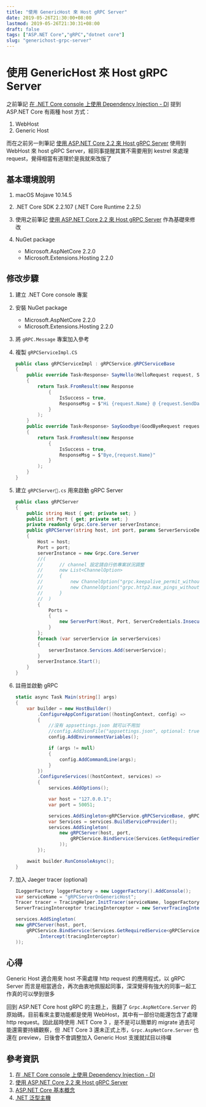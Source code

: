 ```yaml
---
title: "使用 GenericHost 來 Host gRPC Server"
date: 2019-05-26T21:30:00+08:00
lastmod: 2019-05-26T21:30:31+08:00
draft: false
tags: ["ASP.NET Core","gRPC","dotnet core"]
slug: "generichost-grpc-server"
---
```

# 使用 GenericHost 來 Host gRPC Server

之前筆記 [在 .NET Core console 上使用 Dependency Injection - DI](https://blog.yowko.com/dotnet-core-console-di/) 提到 ASP.NET Core 有兩種 host 方式：

1. WebHost
2. Generic Host

而在之前另一則筆記 [使用 ASP.NET Core 2.2 來 Host gRPC Server](https://blog.yowko.com/aspdotnet-core-2-host-grpc-server/) 使用到 WebHost 來 host gRPC Server，經同事提醒其實不需要用到 kestrel 來處理 request，覺得相當有道理於是我就來改版了

## 基本環境說明

1. macOS Mojave 10.14.5
2. .NET Core SDK 2.2.107 (.NET Core Runtime 2.2.5)
3. 使用之前筆記 [使用 ASP.NET Core 2.2 來 Host gRPC Server](https://blog.yowko.com/aspdotnet-core-2-host-grpc-server/) 作為基礎來修改
4. NuGet package

    - Microsoft.AspNetCore 2.2.0
    - Microsoft.Extensions.Hosting 2.2.0

## 修改步驟

1. 建立 .NET Core console 專案
2. 安裝 NuGet package
  
    - Microsoft.AspNetCore 2.2.0
    - Microsoft.Extensions.Hosting 2.2.0

3. 將 `gRPC.Message` 專案加入參考
4. 複製 `gRPCServiceImpl.CS`

    ```cs
    public class gRPCServiceImpl : gRPCService.gRPCServiceBase
    {
        public override Task<Response> SayHello(HelloRequest request, ServerCallContext context)
        {
            return Task.FromResult(new Response
                {
                    IsSuccess = true,
                    ResponseMsg = $"Hi {request.Name} @ {request.SendDate.ToDateTime()} !!!"
                }
            );
        }
        public override Task<Response> SayGoodbye(GoodByeRequest request, ServerCallContext context)
        {
            return Task.FromResult(new Response
                {
                    IsSuccess = true,
                    ResponseMsg = $"Bye,{request.Name}"
                }
            );
        }
    }
    ```

5. 建立 `gRPCServer.cs` 用來啟動 gRPC Server

    ```cs
    public class gRPCServer
    {
        public string Host { get; private set; }
        public int Port { get; private set; }
        private readonly Grpc.Core.Server serverInstance;
        public gRPCServer(string host, int port, params ServerServiceDefinition[] serverServices)
        {
            Host = host;
            Port = port;
            serverInstance = new Grpc.Core.Server
            //(
            //      // channel 設定請自行依專案狀況調整
            //      new List<ChannelOption>
            //      {
            //          new ChannelOption("grpc.keepalive_permit_without_calls", 1),
            //          new ChannelOption("grpc.http2.max_pings_without_data", 0)
            //      }
            //  )
            {
                Ports =
                {
                    new ServerPort(Host, Port, ServerCredentials.Insecure)
                }
            };
            foreach (var serverService in serverServices)
            {
                serverInstance.Services.Add(serverService);
            }
            serverInstance.Start();
        }
    }
    ```

6. 註冊並啟動 gRPC

    ```cs
    static async Task Main(string[] args)
    {
        var builder = new HostBuilder()
            .ConfigureAppConfiguration((hostingContext, config) =>
            {
                //沒有 appsettings.json 就可以不用加
                //config.AddJsonFile("appsettings.json", optional: true);
                config.AddEnvironmentVariables();

                if (args != null)
                {
                    config.AddCommandLine(args);
                }
            })
            .ConfigureServices((hostContext, services) =>
            {
                services.AddOptions();

                var host = "127.0.0.1";
                var port = 50051;

                services.AddSingleton<gRPCService.gRPCServiceBase, gRPCServiceImpl>();
                var Services = services.BuildServiceProvider();
                services.AddSingleton(
                    new gRPCServer(host, port,
                        gRPCService.BindService(Services.GetRequiredService<gRPCService.gRPCServiceBase>())
                    ));
            });

        await builder.RunConsoleAsync();
    }
    ```

7. 加入 Jaeger tracer (optional)

    ```cs
    ILoggerFactory loggerFactory = new LoggerFactory().AddConsole();
    var serviceName = "gRPCServerOnGenericHost";
    Tracer tracer = TracingHelper.InitTracer(serviceName, loggerFactory);
    ServerTracingInterceptor tracingInterceptor = new ServerTracingInterceptor(tracer);

    services.AddSingleton(
    new gRPCServer(host, port,
        gRPCService.BindService(Services.GetRequiredService<gRPCService.gRPCServiceBase>())
            .Intercept(tracingInterceptor)
    ));
    ```

## 心得

Generic Host 適合用來 host 不需處理 http request 的應用程式，以 gRPC Server 而言是相當適合，再次由衷地佩服起同事，深深覺得有強大的同事一起工作真的可以學到很多

回到 ASP.NET Core host gRPC 的主題上，我翻了 `Grpc.AspNetCore.Server` 的原始碼，目前看來主要功能都是使用 WebHost，其中有一部份功能還包含了處理 http request。因此屆時使用 .NET Core 3 ，是不是可以簡單的 migrate 過去可能還需要持續觀察，但 .NET Core 3 還未正式上市，`Grpc.AspNetCore.Server` 也還在 preview，日後會不會調整加入 Generic Host 支援就拭目以待囉

## 參考資訊

1. [在 .NET Core console 上使用 Dependency Injection - DI](https://blog.yowko.com/dotnet-core-console-di/)
2. [使用 ASP.NET Core 2.2 來 Host gRPC Server](https://blog.yowko.com/aspdotnet-core-2-host-grpc-server/)
3. [ASP.NET Core 基本概念](https://docs.microsoft.com/zh-tw/aspnet/core/fundamentals/index?view=aspnetcore-2.2&tabs=macos#host)
4. [.NET 泛型主機](https://docs.microsoft.com/zh-tw/aspnet/core/fundamentals/host/generic-host?view=aspnetcore-2.2)